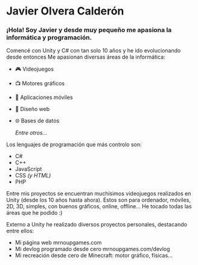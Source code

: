 # Javier Olvera Calderón

### ¡Hola! Soy Javier y desde muy pequeño me apasiona la informática y programación.

Comencé con Unity y C# con tan solo 10 años y he ido evolucionando desde entonces
Me apasionan diversas áreas de la informática:

- 🎮 Videojuegos
- 📺 Motores gráficos
- 📱 Aplicaciones móviles
- 📰 Diseño web
- 🌐 Bases de datos
  
   _Entre otros..._


Los lenguajes de programación que más controlo son:

- C#
- C++
- JavaScript
- CSS _(y HTML)_
- PHP



Entre mis proyectos se encuentran muchísimos videojuegos realizados en Unity (desde los 10 años hasta ahora). Estos son para ordenador, móviles, 2D, 3D, simples, con buenos gráficos, online, offline... He tocado todas las áreas que he podido :)


Externo a Unity he realizado diversos proyectos personales, destacando entre ellos:

- Mi página web mrnoupgames.com
- Mi devlog programado desde cero mrnoupgames.com/devlog
- Mi recreación desde cero de Minecraft: motor gráfico, físicas...


<!---
JaviOlvera/JaviOlvera is a ✨ special ✨ repository because its `README.md` (this file) appears on your GitHub profile.
You can click the Preview link to take a look at your changes.
--->

